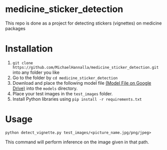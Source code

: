 
# medicine_sticker_detection

This repo is done as a project for detecting stickers (vignettes) on medicine packages
  
# Installation

1.  `git clone https://github.com/MichaelHannalla/medicine_sticker_detection.git` into any folder you like
2. Go to the folder by `cd medicine_sticker_detection`
3. Download and place the following model file [(Model File on Google Drive)](https://drive.google.com/file/d/1bI-AEuSCKJgLdqmdr5mi2AZG5rc-J170/view?usp=sharing) into the `models` directory.
4. Place your test images in the `test_images` folder. 
5. Install Python libraries using `pip install -r requirements.txt`

# Usage

`python detect_vignette.py test_images/<picture_name.jpg/png/jpeg>` 

This command will perform inference on the image given in that path.